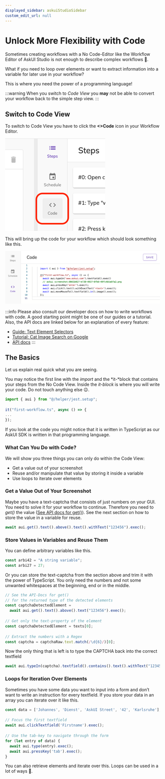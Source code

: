 ```yaml
---
displayed_sidebar: askuiStudioSidebar
custom_edit_url: null
---
```


# Unlock More Flexibility with Code

Sometimes creating workflows with a No Code-Editor like the Workflow Editor of AskUI Studio is not enough to describe complex workflows 🤔.

What if you need to loop over elements or want to extract information into a variable for later use in your workflow?

This is where you need the power of a programming language!

:::warning
When you switch to _Code View_ you **may** not be able to convert your workflow back to the simple step view.
:::

## Switch to Code View

To switch to Code View you have to click the **\<>Code** icon in your Workflow Editor.

![](../images/04-unlock-more-flexibility-with-code/01-Switch-to-Code-Editor.png)

This will bring up the code for your workflow which should look something like this.

![](../images/04-unlock-more-flexibility-with-code/02-Code-Editor-View.png)

:::info
Please also consult our developer docs on how to write workflows with code. A good starting point might be one of our guides or a tutorial. Also, the API docs are linked below for an explanation of every feature:

* [Guide: Text Element Selectors](https://docs.askui.com/docs/general/Element%20Selection/text-and-element-selectors)
* [Tutorial: Cat Image Search on Google](https://docs.askui.com/docs/general/Tutorials/google-cat-search)
* [API docs](https://docs.askui.com/docs/api/API/table-of-contents)
:::

## The Basics
Let us explain real quick what you are seeing.

You may notice the first line with the *import* and the *it-*block that contains your steps from the No Code View. Inside the *it-block* is where you will write your code. Do not touch anything else 😉.

```typescript
import { aui } from "@/helper/jest.setup";

it("first-workflow.ts", async () => {
...
});
```

If you look at the code you might notice that it is written in TypeScript as our AskUI SDK is written in that programming language.

### What Can You Do with Code?

We will show you three things you can only do within the Code View:

- Get a value out of your screenshot
- Reuse and/or manipulate that value by storing it inside a variable
- Use loops to iterate over elements

### Get a Value Out of Your Screenshot

Maybe you have a text-captcha that consists of just numbers on your GUI. You need to solve it for your workflow to continue. Therefore you need to *get()* the value ([See API docs for get()](https://docs.askui.com/docs/api/Getters/get)). See the next section on how to store the value in a variable for reuse.

```typescript
await aui.get().text().above().text().withText("123456").exec();
```

### Store Values in Variables and Reuse Them

You can define arbitrary variables like this.

```typescript
const arbi42 = "A string variable";
const arbi27 = 27;
```

Or you can store the text-captcha from the section above and trim it with the power of TypeScript. You only need the numbers and not some unwanted whitespaces at the beginning, end or in the middle.

```typescript
// See the API-Docs for get()
// for the returned type of the detected elements
const captchaDetectedElement = 
  await aui.get().text().above().text("123456").exec();

// Get only the text-property of the element
const captchaDetectedElement = texts[0];

// Extract the numbers with a Regex
const captcha = captchaRaw.text.match(/\d{6}/)[0];
```

Now the only thing that is left is to type the CAPTCHA back into the correct textfield

```typescript
await aui.typeIn(captcha).textfield().contains().text().withText("123456").exec();
```

### Loops for Iteration Over Elements
Sometimes you have some data you want to input into a form and don’t want to write an instruction for every textfield. If you store your data in an array you can iterate over it like this.

```typescript
const data = ['Johannes', 'Dienst', 'AskUI Street', '42', 'Karlsruhe'];
        
// Focus the first textfield
await aui.clickTextfield('Firstname').exec();

// Use the tab-key to navigate through the form
for (let entry of data) {
  await aui.type(entry).exec();
  await aui.pressKey('tab').exec();
}
```

You can also retrieve elements and iterate over this. Loops can be used in a lot of ways 🦄.
